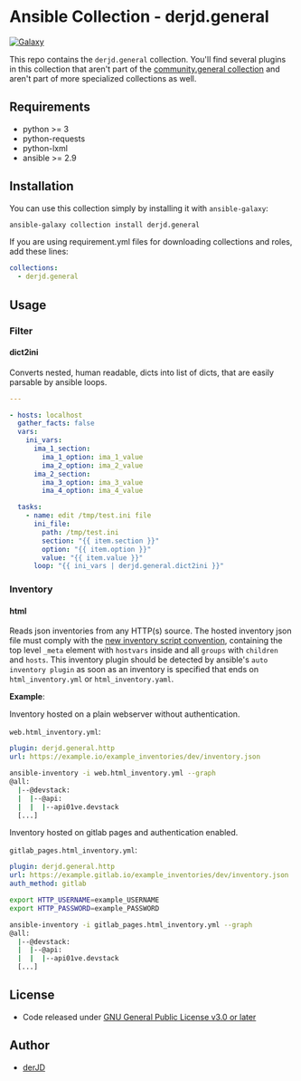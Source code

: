 # Ansible Collection - derjd.general

[![Galaxy](https://img.shields.io/static/v1??style=flat&logo=ansible&message=derJD.general&color=blue)](https://galaxy.ansible.com/derJD/general)

This repo contains the `derjd.general` collection. You'll find several plugins in this collection
that aren't part of the [community.general collection](https://github.com/ansible-collections/community.general)
and aren't part of more specialized collections as well.

## Requirements

* python >= 3
* python-requests
* python-lxml
* ansible >= 2.9

## Installation

You can use this collection simply by installing it with `ansible-galaxy`:

```bash
ansible-galaxy collection install derjd.general
```

If you are using requirement.yml files for downloading collections and roles, add these lines:

```yaml
collections:
  - derjd.general
```

## Usage

### Filter

#### dict2ini

Converts nested, human readable, dicts into list of dicts,
that are easily parsable by ansible loops.

```yaml
---

- hosts: localhost
  gather_facts: false
  vars:
    ini_vars:
      ima_1_section:
        ima_1_option: ima_1_value
        ima_2_option: ima_2_value
      ima_2_section:
        ima_3_option: ima_3_value
        ima_4_option: ima_4_value

  tasks:
    - name: edit /tmp/test.ini file
      ini_file:
        path: /tmp/test.ini
        section: "{{ item.section }}"
        option: "{{ item.option }}"
        value: "{{ item.value }}"
      loop: "{{ ini_vars | derjd.general.dict2ini }}"
```

### Inventory

#### html

Reads json inventories from any HTTP(s) source. The hosted inventory json file must comply with the [new inventory script convention](https://docs.ansible.com/ansible/latest/dev_guide/developing_inventory.html#tuning-the-external-inventory-script), containing the top level `_meta` element with `hostvars` inside and all `groups` with `children` and `hosts`.
This inventory plugin should be detected by ansible's `auto inventory plugin` as soon as an inventory is specified that ends on `html_inventory.yml` or `html_inventory.yaml`.

**Example**:

Inventory hosted on a plain webserver without authentication.

`web.html_inventory.yml`:

```yaml
plugin: derjd.general.http
url: https://example.io/example_inventories/dev/inventory.json
```

```bash
ansible-inventory -i web.html_inventory.yml --graph
@all:
  |--@devstack:
  |  |--@api:
  |  |  |--api01ve.devstack
  [...]
```

Inventory hosted on gitlab pages and authentication enabled.

`gitlab_pages.html_inventory.yml`:

```yaml
plugin: derjd.general.http
url: https://example.gitlab.io/example_inventories/dev/inventory.json
auth_method: gitlab
```

```bash
export HTTP_USERNAME=example_USERNAME
export HTTP_PASSWORD=example_PASSWORD

ansible-inventory -i gitlab_pages.html_inventory.yml --graph
@all:
  |--@devstack:
  |  |--@api:
  |  |  |--api01ve.devstack
  [...]
```

## License

* Code released under [GNU General Public License v3.0 or later](https://www.gnu.org/licenses/gpl-3.0.txt)

## Author

* [derJD](https://github.com/derJD/)
